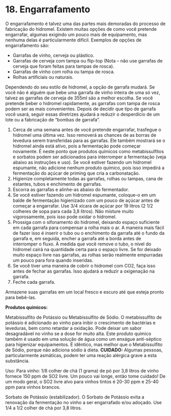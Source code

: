 # 18. Engarrafamento

O engarrafamento é talvez uma das partes mais demoradas do processo de fabricação do hidromel. Existem muitas opções de como você pretende engarrafar, algumas exigindo um pouco mais de equipamento, mas nenhuma delas é particularmente difícil. Exemplos de opções de engarrafamento são:

- Garrafas de vinho, cerveja ou plástico.
- Garrafas de cerveja com tampa ou flip-top (Nota – não use garrafas de cerveja que foram feitas para tampas de rosca).
- Garrafas de vinho com rolha ou tampa de rosca.
- Rolhas artificiais ou naturais.

Dependendo do seu estilo de hidromel, a opção de garrafa mudará. Se você não é alguém que bebe uma garrafa de vinho inteira de uma só vez, talvez as garrafas de cerveja de 355ml são a melhor escolha. Se você pretende beber o hidromel rapidamente, as garrafas com tampa de rosca podem ser as mais convenientes. Depois de decidir que tipo de garrafa você usará, seguir essas diretrizes ajudará a reduzir o desperdício de um lote ou a fabricação de “bombas de garrafa”.

1. Cerca de uma semana antes de você pretende engarrafar, trasfegue o hidromel uma última vez. Isso removerá as chances de as borras de levedura serem transferidas para as garrafas. Ele também mostrará se o hidromel ainda está ativo, pois a fermentação pode começar novamente. É neste ponto que produtos químicos como metabissulfitos e sorbatos podem ser adicionados para interromper a fermentação (veja abaixo as instruções e uso). Se você estiver fazendo um hidromel espumante, não adicione nenhum produto químico, pois isso impedirá a fermentação do açúcar de priming que cria a carbonatação.
2. Higienize completamente todas as garrafas, rolhas ou tampas, cana de estantes, tubos e enchimento de garrafas.
3. Escorra as garrafas e alinhe-as abaixo do fermentador.
4. Se você estiver fazendo um hidromel espumante, coloque-o em um balde de fermentação higienizado com um pouco de açúcar antes de começar a engarrafar. Use 3/4 xícara de açúcar por 19 litros (2 1/2 colheres de sopa para cada 3,8 litros). Não misture muito vigorosamente, pois isso pode oxidar o hidromel.
5. Prossiga com o sifonamento do hidromel, deixando espaço suficiente em cada garrafa para compensar a rolha mais o ar. A maneira mais fácil de fazer isso é inserir o tubo ou o enchimento da garrafa até o fundo da garrafa e, em seguida, encher a garrafa até a borda antes de interromper o fluxo. À medida que você remove o tubo, o nível do hidromel cairá na quantidade certa para o espaço livre. Se for deixado muito espaço livre nas garrafas, as rolhas serão realmente empurradas um pouco para fora quando inseridas.
6. Se você tiver uma maneira de cobrir o hidromel com CO2, faça isso antes de fechar as garrafas. Isso ajudará a reduzir a oxigenação na garrafa.
7. Feche cada garrafa.

Armazene suas garrafas em um local fresco e escuro até que esteja pronto para bebê-las.

**Produtos químicos:**

Metabissulfito de Potássio ou Metabissulfito de Sódio. O metabissulfito de potássio é adicionado ao vinho para inibir o crescimento de bactérias e leveduras, bem como retardar a oxidação. Pode deixar um sabor desagradável no vinho se a dose for muito alta. Este produto químico também é usado em uma solução de água como um enxágue anti-séptico para higienizar equipamentos. É idêntico, mas melhor que o Metabissulfito de Sódio, porque não adiciona sódio à dieta. **CUIDADO:** Algumas pessoas, particularmente asmáticas, podem ter uma reação alérgica grave a esta substância.

Uso: Para vinho: 1/8 colher de chá (1 grama) de pó por 3,8 litros de vinho fornece 150 ppm de SO2 livre. Um pouco vai longe, então tome cuidado! De um modo geral, o SO2 livre alvo para vinhos tintos é 20-30 ppm e 25-40 ppm para vinhos brancos.

Sorbato de Potássio (estabilizador). O Sorbato de Potássio evita a renovação da fermentação no vinho a ser engarrafado e/ou adoçado. Use 1/4 a 1/2 colher de chá por 3,8 litros.